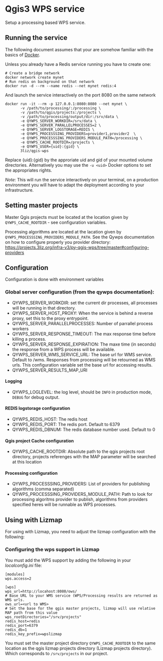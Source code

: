 # Qgis3 WPS service

Setup a processing based WPS service.

## Running the service

The following document assumes that your are somehow familiar with the basics of [Docker](https://docs.docker.com/).

Unless you already have a Redis service running you have to create one:
```
# Create a bridge network
docker network create mynet
# Run redis on background on that network
docker run -d --rm --name redis --net mynet redis:4 
```

And launch the service interactively  on the port 8080 on the same network

```
docker run -it --rm -p 127.0.0.1:8080:8080 --net mynet \
       -v /path/to/processing/:/processing \
       -v /path/to/qgis/projects:/projects \
       -v /path/to/processing/output/dir:/srv/data \
       -e QYWPS_SERVER_WORKDIR=/srv/data \
       -e QYWPS_SERVER_PARALLELPROCESSES=2 \
       -e QYWPS_SERVER_LOGSTORAGE=REDIS \
       -e QYWPS_PROCESSSING_PROVIDERS=provider1,provider2  \
       -e QYWPS_PROCESSSING_PROVIDERS_MODULE_PATH=/processing \
       -e QYWPS_CACHE_ROOTDIR=/projects \
       -e QYWPS_USER={uid}:{gid} \
       3liz/qgis-wps
```

Replace {uid}:{gid} by the approriate uid and gid of your mounted volume directories. Alternatively you may use the
`-u <uid>` Docker options to set the appropriates rights.

*Note*: This will run the service interactively on your terminal, on a production environment you will have 
to adapt the deployment according to your infrastructure.


## Setting master projects

Master Qgis projects must be located at the location given by  `QYWPS_CACHE_ROOTDIR` - see configuration variables.

Processing algorithms are located at the lacation given by `QYWPS_PROCESSSING_PROVIDERS_MODULE_PATH`. 
See the Qywps documentation on how to configure properly you provider directory: https://projects.3liz.org/infra-v3/py-qgis-wps/tree/master#configuring-providers

## Configuration 

Configuration is done with environment variables 

### Global server configuration (from the qywps documentation):

- QYWPS\_SERVER\_WORKDIR: set the current dir processes, all processes will be running in that directory.
- QYWPS\_SERVER\_HOST\_PROXY: When the service is behind a reverse proxy, set this to the proxy entrypoint.
- QYWPS\_SERVER\_PARALLELPROCESSES: Number of parrallel process workers 
- QYWPS\_SERVER\_RESPONSE\_TIMEOUT: The max response time before killing a process.
- QYWPS\_SERVER\_RESPONSE\_EXPIRATION: The maxe time (in seconds) the response from a WPS process will be available.
- QYWPS\_SERVER\_WMS\_SERVICE\_URL: The base url for WMS service. Default to <hosturl>/wms. Responses from processing will
be retourned as WMS urls. This configuration variable set the base url for accessing results.
- QYWPS\_SERVER\_RESULTS\_MAP\_URI

#### Logging

- QYWPS\_LOGLEVEL: the log level, should be `INFO` in production mode, `DEBUG` for debug output. 

#### REDIS logstorage configuration

- QYWPS\_REDIS\_HOST: The redis host
- QYWPS\_REDIS\_PORT: The redis port. Default to 6379
- QYWPS\_REDIS\_DBNUM: The redis database number used. Default to 0


#### Qgis project Cache configuration

- QYWPS\_CACHE\_ROOTDIR: Absolute path to the qgis projects root directory, projects referenges with the MAP parameter will be searched at this location

#### Processing configuration

- QYWPS\_PROCESSSING\_PROVIDERS: List of providers for publishing algorithms (comma separated)
- QYWPS\_PROCESSSING\_PROVIDERS\_MODULE\_PATH: Path to look for processing algoritms provider to publish, algorithms from providers specified heres will be runnable as WPS processes.


## Using with Lizmap

For using with Lizmap,  you need to adjust the lizmap configuration with the following:

### Configuring the wps support in Lizmap

You must add the WPS support by adding the following in your *localconfig.ini* file:

```
[modules]
wps.access=2

[wps]
wps_url=http://locahost:8080/ows/
# Base URL to your WMS service (WPS/Processing results are returned as WMS urls.
ows_url=<url to WMS>
# Set the base for the qgis master projects, lizmap will use relative MAP path from this value
wps_rootDirectories="/srv/projects"
redis_host=redis 
redis_port=6379
redis_db=1
redis_key_prefix=wpslizmap

```

You must  set the master project directory `QYWPS_CACHE_ROOTDIR` to the same location as the qgis lizmap
projects directory (Lizmap projects directory). Which corresponds to `/srv/projects` in our project.



